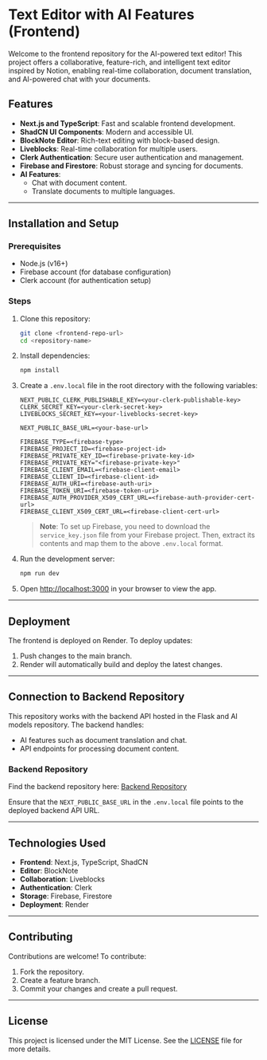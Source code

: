 # Text Editor with AI Features (Frontend)

Welcome to the frontend repository for the AI-powered text editor! This project offers a collaborative, feature-rich, and intelligent text editor inspired by Notion, enabling real-time collaboration, document translation, and AI-powered chat with your documents.

## Features

- **Next.js and TypeScript**: Fast and scalable frontend development.
- **ShadCN UI Components**: Modern and accessible UI.
- **BlockNote Editor**: Rich-text editing with block-based design.
- **Liveblocks**: Real-time collaboration for multiple users.
- **Clerk Authentication**: Secure user authentication and management.
- **Firebase and Firestore**: Robust storage and syncing for documents.
- **AI Features**:
  - Chat with document content.
  - Translate documents to multiple languages.

---

## Installation and Setup

### Prerequisites
- Node.js (v16+)
- Firebase account (for database configuration)
- Clerk account (for authentication setup)

### Steps
1. Clone this repository:
   ```bash
   git clone <frontend-repo-url>
   cd <repository-name>
   ```

2. Install dependencies:
   ```bash
   npm install
   ```

3. Create a `.env.local` file in the root directory with the following variables:
   ```env
   NEXT_PUBLIC_CLERK_PUBLISHABLE_KEY=<your-clerk-publishable-key>
   CLERK_SECRET_KEY=<your-clerk-secret-key>
   LIVEBLOCKS_SECRET_KEY=<your-liveblocks-secret-key>

   NEXT_PUBLIC_BASE_URL=<your-base-url>

   FIREBASE_TYPE=<firebase-type>
   FIREBASE_PROJECT_ID=<firebase-project-id>
   FIREBASE_PRIVATE_KEY_ID=<firebase-private-key-id>
   FIREBASE_PRIVATE_KEY="<firebase-private-key>"
   FIREBASE_CLIENT_EMAIL=<firebase-client-email>
   FIREBASE_CLIENT_ID=<firebase-client-id>
   FIREBASE_AUTH_URI=<firebase-auth-uri>
   FIREBASE_TOKEN_URI=<firebase-token-uri>
   FIREBASE_AUTH_PROVIDER_X509_CERT_URL=<firebase-auth-provider-cert-url>
   FIREBASE_CLIENT_X509_CERT_URL=<firebase-client-cert-url>
   ```

   > **Note**: To set up Firebase, you need to download the `service_key.json` file from your Firebase project. Then, extract its contents and map them to the above `.env.local` format.

4. Run the development server:
   ```bash
   npm run dev
   ```

5. Open [http://localhost:3000](http://localhost:3000) in your browser to view the app.

---

## Deployment
The frontend is deployed on Render. To deploy updates:
1. Push changes to the main branch.
2. Render will automatically build and deploy the latest changes.

---

## Connection to Backend Repository
This repository works with the backend API hosted in the Flask and AI models repository. The backend handles:
- AI features such as document translation and chat.
- API endpoints for processing document content.

### Backend Repository
Find the backend repository here: [Backend Repository]((https://github.com/Abhijeet314/flask-nextjs-TextEditor))

Ensure that the `NEXT_PUBLIC_BASE_URL` in the `.env.local` file points to the deployed backend API URL.

---

## Technologies Used
- **Frontend**: Next.js, TypeScript, ShadCN
- **Editor**: BlockNote
- **Collaboration**: Liveblocks
- **Authentication**: Clerk
- **Storage**: Firebase, Firestore
- **Deployment**: Render

---

## Contributing
Contributions are welcome! To contribute:
1. Fork the repository.
2. Create a feature branch.
3. Commit your changes and create a pull request.

---

## License
This project is licensed under the MIT License. See the [LICENSE](LICENSE) file for more details.

